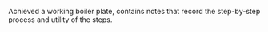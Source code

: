 Achieved a working boiler plate, contains notes that record the step-by-step process and utility of the steps.

